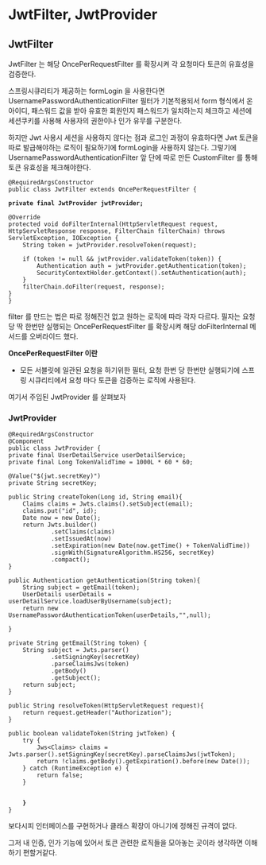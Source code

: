 # JwtFilter, JwtProvider

## JwtFilter

JwtFilter 는 해당 OncePerRequestFilter 를 확장시켜 각 요청마다 토큰의 유효성을 검증한다.

스프링시큐리티가 제공하는 formLogin 을 사용한다면 UsernamePasswordAuthenticationFilter 필터가 기본적용되서 form 형식에서 온 아이디, 패스워드 값을 받아 유효한 회원인지 패스워드가 일치하는지 체크하고 세션에 세션쿠키를 사용해 사용자의 권한이나 인가 유무를 구분한다.

하지만 Jwt 사용시 세션을 사용하지 않다는 점과 로그인 과정이 유효하다면 Jwt 토큰을 따로 발급해야하는 로직이 필요하기에 formLogin을 사용하지 않는다. 그렇기에 UsernamePasswordAuthenticationFilter 앞 단에 따로 만든 CustomFilter 를 통해 토큰 유효성을 체크해야한다.

<pre><code>@RequiredArgsConstructor 
public class JwtFilter extends OncePerRequestFilter {
<strong>
</strong><strong>private final JwtProvider jwtProvider;
</strong>
@Override
protected void doFilterInternal(HttpServletRequest request, HttpServletResponse response, FilterChain filterChain) throws ServletException, IOException {
    String token = jwtProvider.resolveToken(request);

    if (token != null &#x26;&#x26; jwtProvider.validateToken(token)) {
        Authentication auth = jwtProvider.getAuthentication(token);
        SecurityContextHolder.getContext().setAuthentication(auth);
    }
    filterChain.doFilter(request, response);
}
}
</code></pre>

filter 를 만드는 법은 따로 정해진건 없고 원하는 로직에 따라 각자 다르다. 필자는 요청 당 딱 한번만 실행되는 OncePerRequestFilter 를 확장시켜 해당 doFilterInternal 메서드를 오버라이드 했다.



**OncePerRequestFilter 이란**

* 모든 서블릿에 일관된 요청을 하기위한 필터, 요청 한번 당 한번만 실행되기에 스프링 시큐리티에서 요청 마다 토큰을 검증하는 로직에 사용된다.

여기서 주입된 JwtProvider 를 살펴보자



### JwtProvider

<pre><code>@RequiredArgsConstructor 
@Component 
public class JwtProvider {
private final UserDetailService userDetailService;
private final Long TokenValidTime = 1000L * 60 * 60;

@Value("$(jwt.secretKey)")
private String secretKey;

public String createToken(Long id, String email){
    Claims claims = Jwts.claims().setSubject(email);
    claims.put("id", id);
    Date now = new Date();
    return Jwts.builder()
            .setClaims(claims)
            .setIssuedAt(now)
            .setExpiration(new Date(now.getTime() + TokenValidTime))
            .signWith(SignatureAlgorithm.HS256, secretKey)
            .compact();
}

public Authentication getAuthentication(String token){
    String subject = getEmail(token);
    UserDetails userDetails = userDetailService.loadUserByUsername(subject);
    return new UsernamePasswordAuthenticationToken(userDetails,"",null);

}

private String getEmail(String token) {
    String subject = Jwts.parser()
            .setSigningKey(secretKey)
            .parseClaimsJws(token)
            .getBody()
            .getSubject();
    return subject;
}

public String resolveToken(HttpServletRequest request){
    return request.getHeader("Authorization");
}

public boolean validateToken(String jwtToken) {
    try {
        Jws&#x3C;Claims> claims = Jwts.parser().setSigningKey(secretKey).parseClaimsJws(jwtToken);
        return !claims.getBody().getExpiration().before(new Date());
    } catch (RuntimeException e) {
        return false;
    }


<strong>    }
</strong>}
</code></pre>



보다시피 인터페이스를 구현하거나 클래스 확장이 아니기에 정해진 규격이 없다.&#x20;

그저 내 인증, 인가 기능에 있어서 토큰 관련한 로직들을 모아놓는 곳이라 생각하면 이해하기 편할거같다.

